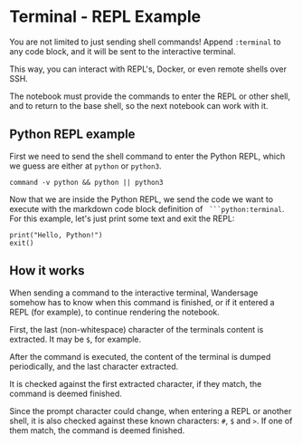 # Terminal - REPL Example

You are not limited to just sending shell commands! Append `:terminal` to any code block, and it will be sent to the interactive terminal.

This way, you can interact with REPL's, Docker, or even remote shells over SSH.

The notebook must provide the commands to enter the REPL or other shell, and to return to the base shell, so the next notebook can work with it.

## Python REPL example

First we need to send the shell command to enter the Python REPL, which we guess are either at `python` or `python3`.

```shell:terminal
command -v python && python || python3
```

Now that we are inside the Python REPL, we send the code we want to execute with the markdown code block definition of ` ```python:terminal`. For this example, let's just print some text and exit the REPL:

```python:terminal
print("Hello, Python!")
exit()
```

## How it works

When sending a command to the interactive terminal, Wandersage somehow has to know when this command is finished, or if it entered a REPL (for example), to continue rendering the notebook.

First, the last (non-whitespace) character of the terminals content is extracted. It may be `$`, for example.

After the command is executed, the content of the terminal is dumped periodically, and the last character extracted.

It is checked against the first extracted character, if they match, the command is deemed finished.

Since the prompt character could change, when entering a REPL or another shell, it is also checked against these known characters: `#`, `$` and `>`. If one of them match, the command is deemed finished.
